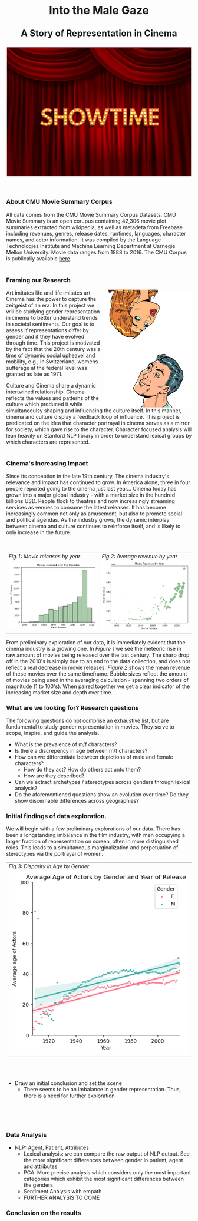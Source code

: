 <p style="text-align:center;font-size:30px">  <strong>Into the Male Gaze </strong> </p>
<p style="text-align:center;font-size:24px">  <strong>A Story of Representation in Cinema </strong> </p>

<div style="text-align: center;">
<img width="500" src="assets/img/Showtime.jpg">
</div>

<br />
<br />

### About CMU Movie Summary Corpus
All data comes from the CMU Movie Summary Corpus Datasets. CMU Movie Summary is an open corupus containing 42,306 movie plot summaries extracted from wikipedia, as well as metadeta from Freebase including revenues, genres, release dates, runtimes, languages, character names, and actor information. It was compiled by the Language Technologies Institute and Machine Learning Department at Carnegie Mellon University. Movie data ranges from 1888 to 2016. The CMU Corpus is publically available [here](http://www.cs.cmu.edu/~ark/personas/).
<br />
<br />

### Framing our Research
<img align="right" width="240" src="assets/img/Duality.jpg">
Art imitates life and life imitates art - Cinema has the power to capture the zeitgeist of an era. In this project we will be studying gender representation in cinema to better understand trends in societal sentiments. Our goal is to assess if representations differ by gender and if they have evolved through time. This project is motivated by the fact that the 20th century was a time of dynamic social upheavel and mobility, e.g., in Switzerland, womens sufferage at the federal level was granted as late as 1971.

Culture and Cinema share a dynamic intertwined relationship. Cinema reflects the values and patterns of the culture which produced it while simultaneoulsy shaping and influencing the culture itself. In this manner, cinema and culture display a feedback loop of influence. This project is predicated on the idea that character portrayal in cinema serves as a mirror for society, which gave rise to the character.  Character focused analysis will lean heavily on Stanford NLP library in order to understand lexical groups by which characters are represented.
<br />
<br />

### Cinema's Increasing Impact
Since its conception in the late 19th century, The cinema industry's relevance and impact has continued to grow. In America alone, three in four people reported going to the cinema just last year... Cinema today has grown into a major global industry - with a market size in the hundred billions USD. People flock to theatres and now increasingly streaming services as venues to consume the latest releases. It has become increasingly common not only as amusement, but also to promote social and political agendas. As the industry grows, the dynamic interplay between cinema and culture continues to reinforce itself, and is likely to only increase in the future. 

<br />

<table>
  <tr>
    <td> <i>Fig.1: Movie releases by year </i> </td>
     <td> <i>Fig.2: Average revenue by year </i> </td>
  </tr>
  <tr>
    <td><img src="assets/img/Movies_Released_over_the_Decades.png" width=500 ></td>
    <td><img src="assets/img/Mean_Revenue_by_Year.png" width=500 ></td>
  </tr>
 </table>
 
From preliminary exploration of our data, it is immediately evident that the cinema industry is a growing one. In _Figure 1_ we see the meteoric rise in raw amount of movies being released over the last century. The sharp drop off in the 2010's is simply due to an end to the data collection, and does not reflect a real decrease in movie releases. _Figure 2_ shows the mean revenue of these movies over the same timeframe. Bubble sizes reflect the amount of movies being used in the averaging calculation - spanning two orders of magnitude (1 to 100's). When paired together we get a clear indicator of the increasing market size and depth over time.


### What are we looking for? Research questions
The following questions do not comprise an exhaustive list, but are fundamental to study gender representation in movies. They serve to scope, inspire, and guide the analysis.

* What is the prevalence of m/f characters?
* Is there a discrepency in age between m/f characters? 
* How can we differentiate between depictions of male and female characters?
    + How do they act? How do others act unto them?
    + How are they described?
* Can we extract archetypes / stereotypes across genders through lexical analysis?
* Do the aforementioned questions show an evolution over time? Do they show discernable differences across geographies?

### Initial findings of data exploration. 

We will begin with a few preliminary explorations of our data. There has been a longstanding imbalance in the film industry, with men occupying a larger fraction of representation on screen, often in more distinguished roles. This leads to a simultaneous marginalization and perpetuation of stereotypes via the portrayal of women. 
    
<table align = 'center' >
  <tr>
    <td> <i>Fig.3: Disparity in Age by Gender </i> </td>
  </tr>
  <tr>
    <td><img src="assets/img/Age_Gender_Time.png" width=500 ></td>
  </tr>
 </table>
 
<br />
<br />

* Draw an initial conclusion and set the scene
    + There seems to be an imbalance in gender representation. Thus, there is a  need for further exploration
    
<br />
<br />
<br />


### Data Analysis
* NLP: Agent, Patient, Attributes
    + Lexical analysis: we can compare the raw output of NLP output. See the more significant differences between gender in patient, agent and attributes
    + PCA: More precise analysis which considers only the most important categories which exhibit the most significant differences between the genders
    + Sentiment Analysis with empath
    + FURTHER ANALYSIS TO COME
    
### Conclusion on the results



















